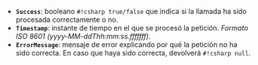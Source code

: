 - **`Success`**: booleano `#!csharp true/false` que indica si la llamada ha sido procesada correctamente o no.
- **`Timestamp`**: instante de tiempo en el que se procesó la petición. *Formato ISO 8601 (yyyy-MM-ddThh:mm:ss.fffffff)*.
- **`ErrorMessage`**: mensaje de error explicando por qué la petición no ha sido correcta. En caso que haya sido correcta, devolverá `#!csharp null`.
